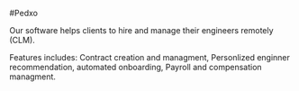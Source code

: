 #Pedxo

Our software helps clients to hire and manage their engineers remotely (CLM).

Features includes:
Contract creation and 
managment,
Personlized enginner recommendation, automated onboarding,
Payroll and compensation managment.
